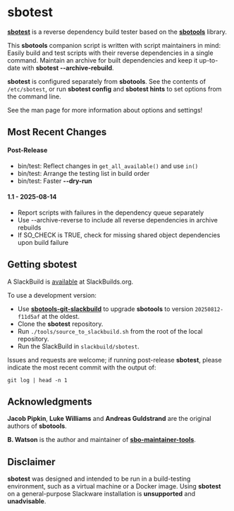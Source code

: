 # sbotest

**[sbotest](https://pghvlaans.github.io/sbotools/sbotest/)** is a reverse dependency build tester based on the **[sbotools](https://pghvlaans.github.io/sbotools/)** library.

This **sbotools** companion script is written with script maintainers in mind: Easily build and test scripts with their reverse dependencies in a single command. Maintain an archive for built dependencies and keep it up-to-date with **sbotest --archive-rebuild**.

**sbotest** is configured separately from **sbotools**. See the contents of `/etc/sbotest`, or run **sbotest config** and **sbotest hints** to set options from the command line.

See the man page for more information about options and settings!

## Most Recent Changes
#### Post-Release
  * bin/test: Reflect changes in `get_all_available()` and use `in()`
  * bin/test: Arrange the testing list in build order
  * bin/test: Faster **\--dry-run**

#### 1.1 - 2025-08-14
  * Report scripts with failures in the dependency queue separately
  * Use --archive-reverse to include all reverse dependencies in archive rebuilds
  * If SO_CHECK is TRUE, check for missing shared object dependencies upon build failure

## Getting sbotest

A SlackBuild is [available](https://slackbuilds.org/repository/15.0/system/sbotest/) at SlackBuilds.org.

To use a development version:

* Use **[sbotools-git-slackbuild](https://github.com/pghvlaans/sbotools-git-slackbuild/)** to upgrade **sbotools** to version `20250812-f11d5af` at the oldest.
* Clone the **sbotest** repository.
* Run `./tools/source_to_slackbuild.sh` from the root of the local repository.
* Run the SlackBuild in `slackbuild/sbotest`.

Issues and requests are welcome; if running post-release **sbotest**, please indicate the most recent commit with the output of:

    git log | head -n 1

## Acknowledgments

**Jacob Pipkin**, **Luke Williams** and **Andreas Guldstrand** are the original authors of **sbotools**.

**B. Watson** is the author and maintainer of **[sbo-maintainer-tools](https://slackware.uk/~urchlay/repos/sbo-maintainer-tools)**.

## Disclaimer

**sbotest** was designed and intended to be run in a build-testing environment, such as a virtual machine or a Docker image. Using **sbotest** on a general-purpose Slackware installation is **unsupported** and **unadvisable**.
